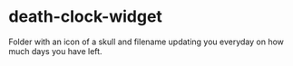 # death-clock-widget
 Folder with an icon of a skull and filename updating you everyday on how much days you have left.
